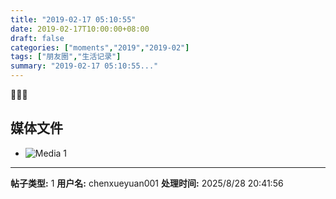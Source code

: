 ```yaml
---
title: "2019-02-17 05:10:55"
date: 2019-02-17T10:00:00+08:00
draft: false
categories: ["moments","2019","2019-02"]
tags: ["朋友圈","生活记录"]
summary: "2019-02-17 05:10:55..."
---
```


🌮🌮🌮

## 媒体文件

- ![Media 1](/Moments/photos/2019-02-17/201902170510550.jpg)

---

**帖子类型:** 1
**用户名:** chenxueyuan001
**处理时间:** 2025/8/28 20:41:56
